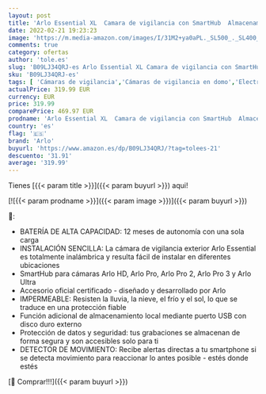 ```yaml
---
layout: post
title: 'Arlo Essential XL  Camara de vigilancia con SmartHub  Almacenamiento Local Gratuito  12 Meses de bateria  Compatible con Apple HomeKit  con 90 dias de Arlo Secure incluidos  Blanco'
date: 2022-02-21 19:23:23
image: 'https://m.media-amazon.com/images/I/31M2+ya0aPL._SL500_._SL400_.jpg'
comments: true
category: ofertas
author: 'tole.es'
slug: 'B09LJ34QRJ-es Arlo Essential XL Camara de vigilancia con SmartHub...'
sku: 'B09LJ34QRJ-es'
tags: [ 'Cámaras de vigilancia','Cámaras de vigilancia en domo','Electrónica','Fotografía y videocámaras','apple','arlo', ]
actualPrice: 319.99 EUR
currency: EUR
price: 319.99
comparePrice: 469.97 EUR
prodname: 'Arlo Essential XL  Camara de vigilancia con SmartHub  Almacenamiento Local Gratuito  12 Meses de bateria  Compatible con Apple HomeKit  con 90 dias de Arlo Secure incluidos  Blanco'
country: 'es'
flag: '🇪🇸'
brand: 'Arlo'
buyurl: 'https://www.amazon.es/dp/B09LJ34QRJ/?tag=tolees-21'
descuento: '31.91'
average: '319.99'
---
```


Tienes [{{< param title >}}]({{< param buyurl >}}) aqui!

[![{{< param prodname >}}]({{< param image >}})]({{< param buyurl >}})

🔎:

- BATERÍA DE ALTA CAPACIDAD: 12 meses de autonomía con una sola carga
- INSTALACIÓN SENCILLA: La cámara de vigilancia exterior Arlo Essential es totalmente inalámbrica y resulta fácil de instalar en diferentes ubicaciones
- SmartHub para cámaras Arlo HD, Arlo Pro, Arlo Pro 2, Arlo Pro 3 y Arlo Ultra
- Accesorio oficial certificado - diseñado y desarrollado por Arlo
- IMPERMEABLE: Resisten la lluvia, la nieve, el frío y el sol, lo que se traduce en una protección fiable
- Función adicional de almacenamiento local mediante puerto USB con disco duro externo
- Protección de datos y seguridad: tus grabaciones se almacenan de forma segura y son accesibles solo para ti
- DETECTOR DE MOVIMIENTO: Recibe alertas directas a tu smartphone si se detecta movimiento para reaccionar lo antes posible - estés donde estés

[🛒 Comprar!!!]({{< param buyurl >}})
